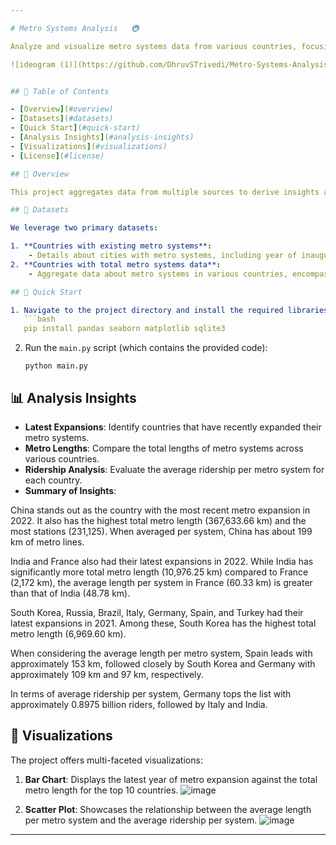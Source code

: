 ```yaml
---

# Metro Systems Analysis   🚇

Analyze and visualize metro systems data from various countries, focusing on their recent developments, total lengths, and other key metrics.

![ideogram (1)](https://github.com/DhruvSTrivedi/Metro-Systems-Analysis/assets/143839140/25358e07-1502-430a-9551-fba6b1e37099)


## 📌 Table of Contents

- [Overview](#overview)
- [Datasets](#datasets)
- [Quick Start](#quick-start)
- [Analysis Insights](#analysis-insights)
- [Visualizations](#visualizations)
- [License](#license)

## 🎯 Overview

This project aggregates data from multiple sources to derive insights about metro systems across different countries. We focus on aspects such as the latest expansions, total lengths, and key metrics of metro systems. The results are presented both in tabular form and through compelling visualizations.

## 📂 Datasets

We leverage two primary datasets:

1. **Countries with existing metro systems**:
    - Details about cities with metro systems, including year of inauguration, last expansion, and annual ridership.
2. **Countries with total metro systems data**:
    - Aggregate data about metro systems in various countries, encompassing details like total length, number of lines, and total stations.

## 🚀 Quick Start

1. Navigate to the project directory and install the required libraries:
   ```bash
   pip install pandas seaborn matplotlib sqlite3
   ```
2. Run the `main.py` script (which contains the provided code):
   ```
   python main.py
   ```

## 📊 Analysis Insights

- **Latest Expansions**: Identify countries that have recently expanded their metro systems.
- **Metro Lengths**: Compare the total lengths of metro systems across various countries.
- **Ridership Analysis**: Evaluate the average ridership per metro system for each country.
- **Summary of Insights**:


China stands out as the country with the most recent metro expansion in 2022. It also has the highest total metro length (367,633.66 km) and the most stations (231,125). When averaged per system, China has about 199 km of metro lines.

India and France also had their latest expansions in 2022. While India has significantly more total metro length (10,976.25 km) compared to France (2,172 km), the average length per system in France (60.33 km) is greater than that of India (48.78 km).

South Korea, Russia, Brazil, Italy, Germany, Spain, and Turkey had their latest expansions in 2021. Among these, South Korea has the highest total metro length (6,969.60 km).

When considering the average length per metro system, Spain leads with approximately 153 km, followed closely by South Korea and Germany with approximately 109 km and 97 km, respectively.

In terms of average ridership per system, Germany tops the list with approximately 0.8975 billion riders, followed by Italy and India.

## 🎨 Visualizations

The project offers multi-faceted visualizations:

1. **Bar Chart**: Displays the latest year of metro expansion against the total metro length for the top 10 countries.
   ![image](https://github.com/DhruvSTrivedi/Metro-Systems-Analysis/assets/143839140/eac298b6-834b-42c0-a62c-02856c47a83d)
   
2. **Scatter Plot**: Showcases the relationship between the average length per metro system and the average ridership per system.
   ![image](https://github.com/DhruvSTrivedi/Metro-Systems-Analysis/assets/143839140/be25de9a-3bd3-49b5-933c-4d8624994544)
   
---
```

